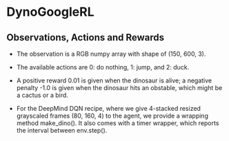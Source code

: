 # DynoGoogleRL

## Observations, Actions and Rewards

- The observation is a RGB numpy array with shape of (150, 600, 3).
- The available actions are 0: do nothing, 1: jump, and 2: duck.
- A positive reward 0.01 is given when the dinosaur is alive; a negative penalty -1.0 is given when the dinosaur hits an obstable, which might be a cactus or a bird.

- For the DeepMind DQN recipe, where we give 4-stacked resized grayscaled frames (80, 160, 4) to the agent, we provide a wrapping method make_dino(). It also comes with a timer wrapper, which reports the interval between env.step().